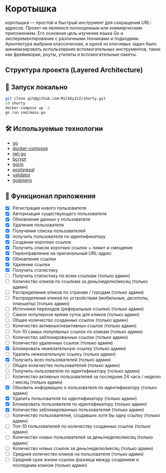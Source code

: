 # Коротышка

коротышка — простой и быстрый инструмент для сокращения URL-адресов. Проект не являеися полноценным или коммерческим приложением. Его основная цель изучение языка Go и эксперементирование с различными техниками и подходами. Архитектура выбрана классическая, а одной из ключевых задач было минимизировать использования вспомогательных инструментов, таких как фреймворки, роуты, утилиты и вспомогательные пакеты.

## Структура проекта (Layered Architecture)

## 🚀 Запуск локально

```zsh
git clone git@github.com:MiCkEyZzZ/shorty.git
cd shorty
docker-compose up -d
go run cmd/main.go
```

## 🛠 Используемые технологии

- [go](https://go.dev/)
- [docker-compose](https://docs.docker.com/compose/)
- [jwt-go](https://github.com/golang-jwt/jwt)
- [bcrypt](https://github.com/golang/crypto)
- [gorm](https://github.com/go-gorm/gorm)
- [postgresql](https://www.postgresql.org/)
- [validator](https://github.com/go-playground/validator)
- [godotenv](https://github.com/joho/godotenv)

## 📌 Функционал приложения

- [x] Регистрация нового пользователя
- [x] Авторизация существующего пользователя
- [x] Обновление данных у пользователя
- [x] Удаление пользователя
- [x] Получения списка пользователей
- [x] получить пользователя по идентификатору
- [x] Создание коротких ссылок
- [x] Получить список коротких ссылок + лимит и смещение
- [x] Перенправление на оригинальный URL-адрес
- [x] Обновление ссылки
- [x] Удаление ссылки
- [x] Получить статистику
- [ ] Получить статистику по всем ссылкам (только админ)
- [ ] Количество кликов по ссылкам за день/неделю/месяц (только админ)
- [ ] Распределение кликов по странам / городам (только админ)
- [ ] Распределение кликов по устройствам (мобильные, десктопы, планшеты) (только админ)
- [ ] Источники переходов (реферальные ссылки) (только админ)
- [ ] Самое популярное время суток для кликов (только админ)
- [ ] Общее количество созданных ссылок (только админ)
- [ ] Количество активных/неактивных ссылок (только админ)
- [ ] Топ-10 самых популярных ссылок по кликам (только админ)
- [ ] Количество заблокированных ссылок (только админ)
- [ ] Количество удаленных ссылок (только админ)
- [x] Блокировать нежелательную ссылку (только админ)
- [ ] Удалять нежелательную ссылку (только админ)
- [x] Получить всех пользователей (только админ)
- [ ] Общее количество пользователей (только админ)
- [ ] Получить пользователя по идентификатору (только админ)
- [ ] Количество активных пользователей за последние 24 часа / неделю / месяц (только админ)
- [x] Обновить информацию о пользователя по идентификатору (только админ)
- [x] Удалить пользователя по идентификатору (только админ)
- [x] Блокировать пользователя по идентификатору (только админ)
- [x] Количество заблокированных пользователей (только админ)
- [ ] Количество пользователей, создавших хотя бы одну ссылку (только админ)
- [ ] Топ-10 пользователей по количеству созданных ссылок (только админ)
- [ ] Количество новых пользователей за день/неделю/месяц (только админ)
- [ ] Количество новых ссылок за день/неделю/месяц (только админ)
- [ ] Среднее количество кликов на пользователя (только админ)
- [ ] Средний срок жизни ссылки (разница между созданием и последним кликом (только админ)

